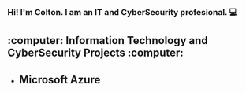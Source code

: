### Hi! I'm Colton. I am an IT and CyberSecurity profesional. :computer: 

<h2> :computer: Information Technology and CyberSecurity Projects :computer: </h2> 

- <b> Microsoft Azure </b>
  - 
